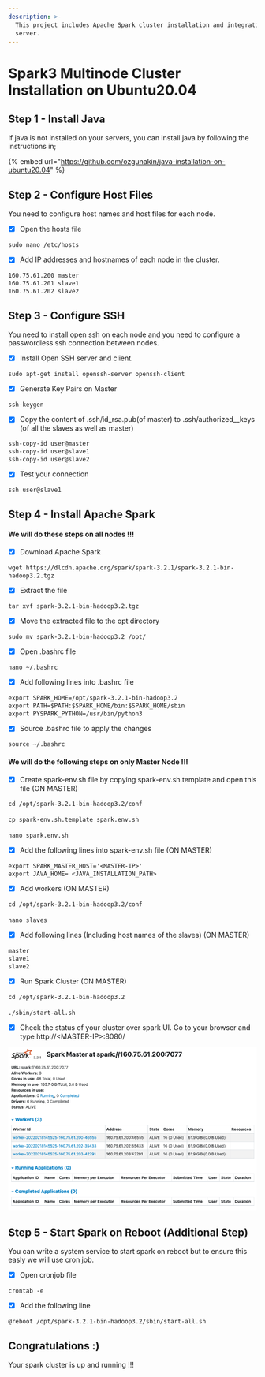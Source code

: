 ```yaml
---
description: >-
  This project includes Apache Spark cluster installation and integration on 3
  server.
---
```


# Spark3 Multinode Cluster Installation on Ubuntu20.04

## Step 1 - Install Java

If java is not installed on your servers, you can install java by following the instructions in;&#x20;

{% embed url="https://github.com/ozgunakin/java-installation-on-ubuntu20.04" %}

## Step 2 - Configure Host Files

You need to configure host names and host files for each node.

* [x] Open the hosts file

```
sudo nano /etc/hosts
```

* [x] Add IP addresses and hostnames of each node in the cluster.

```
160.75.61.200 master
160.75.61.201 slave1
160.75.61.202 slave2
```

## Step 3 - Configure SSH

You need to install open ssh on each node and you need to configure a passwordless ssh connection between nodes.

* [x] Install Open SSH server and client.

```
sudo apt-get install openssh-server openssh-client
```

* [x] Generate Key Pairs on Master

```
ssh-keygen
```

* [x] Copy the content of .ssh/id_rsa.pub(of master) to .ssh/authorized\__keys (of all the slaves as well as master)&#x20;

```
ssh-copy-id user@master
ssh-copy-id user@slave1
ssh-copy-id user@slave2
```

* [x] Test your connection

```
ssh user@slave1
```

## Step 4 - Install Apache Spark

#### We will do these steps on all nodes !!!

* [x] Download Apache Spark

```
wget https://dlcdn.apache.org/spark/spark-3.2.1/spark-3.2.1-bin-hadoop3.2.tgz
```

* [x] Extract the file

```
tar xvf spark-3.2.1-bin-hadoop3.2.tgz
```

* [x] Move the extracted file to the opt directory

```
sudo mv spark-3.2.1-bin-hadoop3.2 /opt/
```

* [x] Open .bashrc file

```
nano ~/.bashrc
```

* [x] Add following lines into .bashrc file

```
export SPARK_HOME=/opt/spark-3.2.1-bin-hadoop3.2 
export PATH=$PATH:$SPARK_HOME/bin:$SPARK_HOME/sbin
export PYSPARK_PYTHON=/usr/bin/python3
```

* [x] Source .bashrc file to apply the changes&#x20;

```
source ~/.bashrc
```



#### We will do the following steps on only Master Node !!!

* [x] Create spark-env.sh file by copying spark-env.sh.template and open this file (ON MASTER)

```
cd /opt/spark-3.2.1-bin-hadoop3.2/conf

cp spark-env.sh.template spark.env.sh

nano spark.env.sh
```

* [x] Add the following lines into spark-env.sh file (ON MASTER)

```
export SPARK_MASTER_HOST='<MASTER-IP>'
export JAVA_HOME= <JAVA_INSTALLATION_PATH>
```

* [x] Add workers (ON MASTER)

```
cd /opt/spark-3.2.1-bin-hadoop3.2/conf

nano slaves
```

* [x] Add following lines (Including host names of the slaves) (ON MASTER)

```
master
slave1
slave2
```

* [x] Run Spark Cluster (ON MASTER)

```
cd /opt/spark-3.2.1-bin-hadoop3.2

./sbin/start-all.sh
```

* [x] Check the status of your cluster over spark UI. Go to your browser and type  http://\<MASTER-IP>:8080/

![](.gitbook/assets/image.png)

## Step 5 - Start Spark on Reboot (Additional Step)

You can write a system service to start spark on reboot but to ensure this easly we will use cron job.

* [x] Open cronjob file

```
crontab -e
```

* [x] Add the following line

```
@reboot /opt/spark-3.2.1-bin-hadoop3.2/sbin/start-all.sh
```

## Congratulations :)

Your spark cluster is up and running !!!

